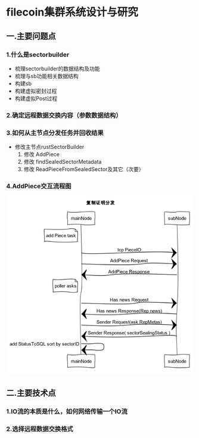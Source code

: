 # filecoin集群系统设计与研究
## 一.主要问题点
### 1.什么是sectorbuilder
+ 梳理sectorbuilder的数据结构及功能
+ 梳理与sb功能相关数据结构
+ 构建sb
+ 构建虚拟密封过程
+ 构建虚拟Post过程

### 2.确定远程数据交换内容（参数数据结构）
    
### 3.如何从主节点分发任务并回收结果
+ 修改主节点rustSectorBuilder
    1. 修改 AddPiece
    2. 修改 findSealedSectorMetadata
    3. 修改 ReadPieceFromSealedSector及其它（次要）

### 4.AddPiece交互流程图

![Image text](https://github.com/KIMQI001/FC/blob/master/img/RpcRep.png)

## 二.主要技术点
### 1.IO流的本质是什么，如何网络传输一个IO流

### 2.选择远程数据交换格式
